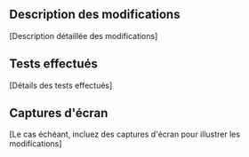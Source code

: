 ## Description des modifications

[Description détaillée des modifications]

## Tests effectués

[Détails des tests effectués]

## Captures d'écran

[Le cas échéant, incluez des captures d'écran pour illustrer les modifications]
